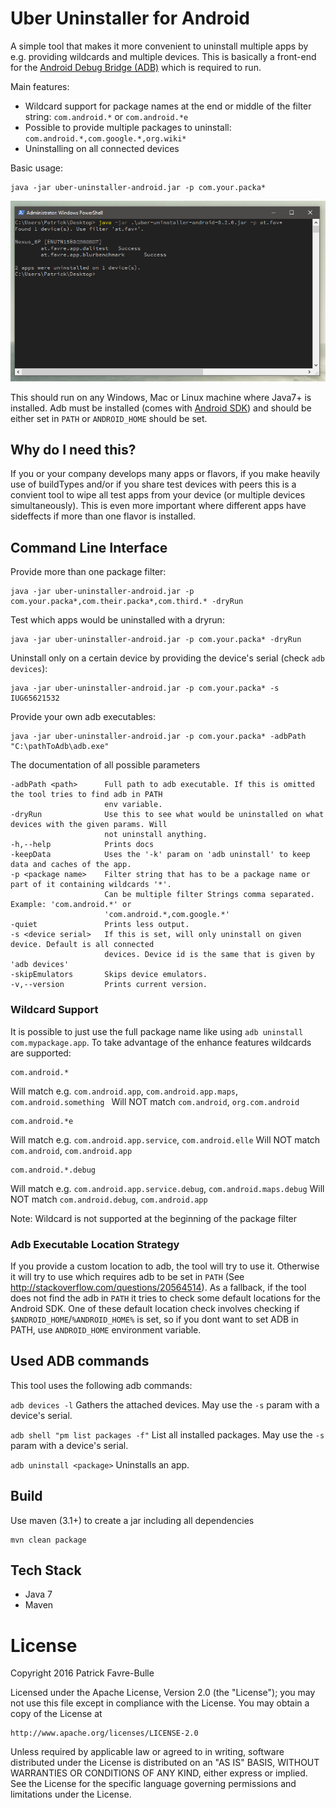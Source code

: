 # Uber Uninstaller for Android
A simple tool that makes it more convenient to uninstall multiple apps by e.g. providing wildcards and
multiple devices. This is basically a front-end for the [Android Debug Bridge (ADB)](https://developer.android.com/studio/command-line/adb.html) which is required to run.

Main features:

* Wildcard support for package names at the end or middle of the filter string: `com.android.*` or `com.android.*e`
* Possible to provide multiple packages to uninstall: `com.android.*,com.google.*,org.wiki*`
* Uninstalling on all connected devices

Basic usage:

    java -jar uber-uninstaller-android.jar -p com.your.packa*

![gui-screenshot](misc/cmd_example.png)

This should run on any Windows, Mac or Linux machine where Java7+ is installed. Adb must be installed (comes with [Android SDK](https://developer.android.com/studio/index.html)) and should
be either set in `PATH` or `ANDROID_HOME` should be set.

## Why do I need this?

If you or your company develops many apps or flavors, if you make heavily use of buildTypes and/or if you share test devices with peers this is a convient tool
to wipe all test apps from your device (or multiple devices simultaneously). This is even more important where different apps have sideffects if more than one flavor is installed.

## Command Line Interface

Provide more than one package filter:

    java -jar uber-uninstaller-android.jar -p com.your.packa*,com.their.packa*,com.third.* -dryRun

Test which apps would be uninstalled with a dryrun:

    java -jar uber-uninstaller-android.jar -p com.your.packa* -dryRun

Uninstall only on a certain device by providing the device's serial (check `adb devices`):

    java -jar uber-uninstaller-android.jar -p com.your.packa* -s IUG65621532

Provide your own adb executables:

    java -jar uber-uninstaller-android.jar -p com.your.packa* -adbPath "C:\pathToAdb\adb.exe"

The documentation of all possible parameters

    -adbPath <path>      Full path to adb executable. If this is omitted the tool tries to find adb in PATH
                         env variable.
    -dryRun              Use this to see what would be uninstalled on what devices with the given params. Will
                         not uninstall anything.
    -h,--help            Prints docs
    -keepData            Uses the '-k' param on 'adb uninstall' to keep data and caches of the app.
    -p <package name>    Filter string that has to be a package name or part of it containing wildcards '*'.
                         Can be multiple filter Strings comma separated. Example: 'com.android.*' or
                         'com.android.*,com.google.*'
    -quiet               Prints less output.
    -s <device serial>   If this is set, will only uninstall on given device. Default is all connected
                         devices. Device id is the same that is given by 'adb devices'
    -skipEmulators       Skips device emulators.
    -v,--version         Prints current version.

### Wildcard Support

It is possible to just use the full package name like using `adb uninstall com.mypackage.app`. 
To take advantage of the enhance features wildcards are supported:

    com.android.*
 
Will match e.g. `com.android.app`, `com.android.app.maps`, `com.android.something `
Will NOT match `com.android`, `org.com.android`

    com.android.*e
    
Will match e.g. `com.android.app.service`, `com.android.elle`
Will NOT match `com.android`, `com.android.app`

    com.android.*.debug
    
Will match e.g. `com.android.app.service.debug`, `com.android.maps.debug`
Will NOT match `com.android.debug`, `com.android.app`

Note: Wildcard is not supported at the beginning of the package filter

### Adb Executable Location Strategy

If you provide a custom location to adb, the tool will try to use it. Otherwise
it will try to use which requires adb to be set in `PATH` (See http://stackoverflow.com/questions/20564514).
As a fallback, if the tool does not find the adb in `PATH` it tries to check some default locations for the Android SDK.
One of these default location check involves checking if `$ANDROID_HOME`/`%ANDROID_HOME%` is set, so if you dont want to set ADB in PATH,
use `ANDROID_HOME` environment variable.

## Used ADB commands

This tool uses the following adb commands:

`adb devices -l`
Gathers the attached devices. May use the `-s` param with a device's serial.

`adb shell "pm list packages -f"`
List all installed packages. May use the `-s` param with a device's serial.

`adb uninstall <package>`
Uninstalls an app.

## Build

Use maven (3.1+) to create a jar including all dependencies

    mvn clean package

## Tech Stack

* Java 7
* Maven

# License

Copyright 2016 Patrick Favre-Bulle

Licensed under the Apache License, Version 2.0 (the "License");
you may not use this file except in compliance with the License.
You may obtain a copy of the License at

    http://www.apache.org/licenses/LICENSE-2.0

Unless required by applicable law or agreed to in writing, software
distributed under the License is distributed on an "AS IS" BASIS,
WITHOUT WARRANTIES OR CONDITIONS OF ANY KIND, either express or implied.
See the License for the specific language governing permissions and
limitations under the License.
